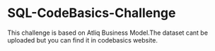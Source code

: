 # SQL-CodeBasics-Challenge
This challenge is based on Atliq Business Model.The dataset cant be uploaded but you can find it in codebasics website.

